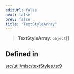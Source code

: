 ```yaml
---
editUrl: false
next: false
prev: false
title: "TextStyleArray"
---
```


> **TextStyleArray**: `object`[]

## Defined in

[src/util/misc/textStyles.ts:9](https://github.com/fabricjs/fabric.js/blob/5c1240d8b4662e45868dd33f385f941de21c8e9c/src/util/misc/textStyles.ts#L9)
